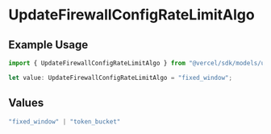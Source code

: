 # UpdateFirewallConfigRateLimitAlgo

## Example Usage

```typescript
import { UpdateFirewallConfigRateLimitAlgo } from "@vercel/sdk/models/updatefirewallconfigop.js";

let value: UpdateFirewallConfigRateLimitAlgo = "fixed_window";
```

## Values

```typescript
"fixed_window" | "token_bucket"
```
